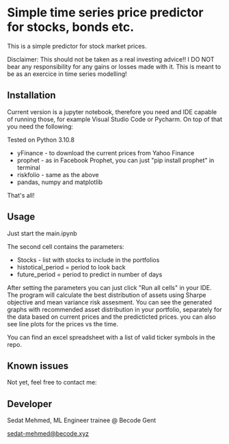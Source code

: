 # Simple time series price predictor for stocks, bonds etc.

This is a simple predictor for stock market prices.

Disclaimer: This should not be taken as a real investing advice!! I DO NOT bear any responsibility for any gains or losses made with it. This is meant to be as an exercice in time series modelling!

## Installation

Current version is a jupyter notebook, therefore you need and IDE capable of running those, for example Visual Studio Code or Pycharm. On top of that you need the following:

Tested on Python 3.10.8

* yFinance - to download the current prices from Yahoo Finance
* prophet -  as in Facebook Prophet, you can just "pip install prophet" in terminal
* riskfolio - same as the above
* pandas, numpy and matplotlib

That's all!

## Usage

Just start the main.ipynb

The second cell contains the parameters:

* Stocks - list with stocks to include in the portfolios
* histotical_period = period to look back
* future_period = period to predict in number of days

After setting the parameters you can just click "Run all cells" in your IDE. The program will calculate the best distribution of assets using Sharpe objective and mean variance risk assesment. You can see the generated graphs with recommended asset distribution in your portfolio, separately for the data based on current prices and the predicticted prices. you can also see line plots for the prices vs the time.

You can find an excel spreadsheet with a list of valid ticker symbols in the repo.

## Known issues

Not yet, feel free to contact me:

## Developer

Sedat Mehmed, ML Engineer trainee @ Becode Gent

sedat-mehmed@becode.xyz

